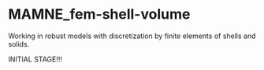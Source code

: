# MAMNE_fem-shell-volume
Working in robust models with discretization by finite elements of shells and solids.

INITIAL STAGE!!!
